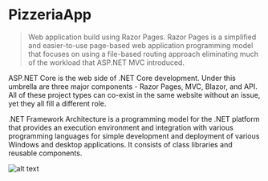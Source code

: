 # PizzeriaApp

> Web application build using Razor Pages. Razor Pages is a simplified and easier-to-use page-based web application programming model that focuses on using a file-based routing approach eliminating much of the workload that ASP.NET MVC introduced.

ASP.NET Core is the web side of .NET Core development. Under this umbrella are three major components - Razor Pages, MVC, Blazor, and API. All of these project types can co-exist in the same website without an issue, yet they all fill a different role.

.NET Framework Architecture is a programming model for the .NET platform that provides an execution environment and integration with various programming languages for simple development and deployment of various Windows and desktop applications. It consists of class libraries and reusable components.

![alt text](https://www.guru99.com/images/c-sharp-net/052416_1343_WhatisNETFr1.png)
